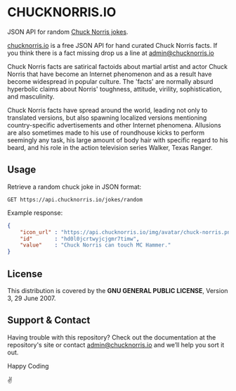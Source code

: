 # CHUCKNORRIS.IO

JSON API for random [Chuck Norris jokes](https://api.chucknorris.io).

[chucknorris.io](https://api.chucknorris.io) is a free JSON API for hand curated Chuck Norris facts. If you think
there is a fact missing drop us a line at admin@chucknorris.io

Chuck Norris facts are satirical factoids about martial artist and actor Chuck Norris that have become an Internet
phenomenon and as a result have become widespread in popular culture. The 'facts' are normally absurd hyperbolic claims
about Norris' toughness, attitude, virility, sophistication, and masculinity.

Chuck Norris facts have spread around the world, leading not only to translated versions, but also spawning localized
versions mentioning country-specific advertisements and other Internet phenomena. Allusions are also sometimes made to
his use of roundhouse kicks to perform seemingly any task, his large amount of body hair with specific regard to his
beard, and his role in the action television series Walker, Texas Ranger.

## Usage

Retrieve a random chuck joke in JSON format:
```
GET https://api.chucknorris.io/jokes/random
```

Example response:
```json
{
    "icon_url" : "https://api.chucknorris.io/img/avatar/chuck-norris.png",
    "id"       : "hd0l0jcrtwyjcjgmr7timw",
    "value"    : "Chuck Norris can touch MC Hammer."
}
```

## License

This distribution is covered by the **GNU GENERAL PUBLIC LICENSE**, Version 3, 29 June 2007. 

## Support & Contact

Having trouble with this repository? Check out the documentation at the repository's site or contact admin@chucknorris.io and we’ll help you sort it out.

Happy Coding

:v:
